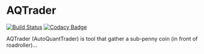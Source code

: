 # AQTrader
[![Build Status](https://travis-ci.org/QuantTraderEd/AQTrader.svg?branch=master)](https://travis-ci.org/QuantTraderEd/AQTrader/branches) [![Codacy Badge](https://api.codacy.com/project/badge/Grade/7468b8eda0874b87adfc8a8ca8a2b217)](https://www.codacy.com/project/QuantTraderEd/AQTrader/dashboard?utm_source=github.com&amp;utm_medium=referral&amp;utm_content=QuantTraderEd/AQTrader&amp;utm_campaign=Badge_Grade_Dashboard)

AQTrader (AutoQuantTrader) is tool that gather a sub-penny coin (in front of roadroller)...
